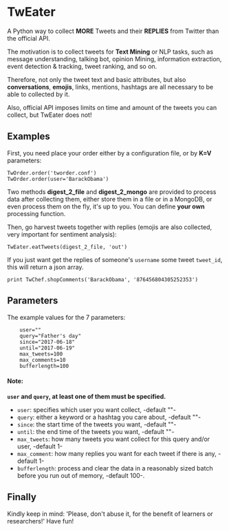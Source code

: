 # TwEater
A Python way to collect **MORE** Tweets and their **REPLIES** from Twitter than the official API.

The motivation is to collect tweets for **Text Mining** or NLP tasks, such as message understanding, talking bot, opinion Mining, information extraction, event detection & tracking, tweet ranking, and so on.

Therefore, not only the tweet text and basic attributes, but also **conversations**, **emojis**, links, mentions, hashtags are all necessary to be able to collected by it.

Also, official API imposes limits on time and amount of the tweets you can collect, but TwEater does not!

## Examples
First, you need place your order either by a configuration file, or by **K=V** parameters:
```
TwOrder.order('tworder.conf')
TwOrder.order(user='BarackObama')
```
Two methods **digest_2_file** and **digest_2_mongo** are provided to process data after collecting them, either store them in a file or in a MongoDB, or even process them on the fly, it's up to you. You can define **your own** processing function.

Then, go harvest tweets together with replies (emojis are also collected, very important for sentiment analysis):
```
TwEater.eatTweets(digest_2_file, 'out')
```
If you just want get the replies of someone's `username` some tweet `tweet_id`, this will return a json array.
```
print TwChef.shopComments('BarackObama', '876456804305252353')
```

## Parameters
The example values for the 7 parameters:
```
    user=""
    query="Father's day"
    since="2017-06-18"
    until="2017-06-19"
    max_tweets=100
    max_comments=10
    bufferlength=100
```

#### Note:
**`user` and `query`, at least one of them must be specified.**
  - `user`: specifies which user you want collect, -default ""-
  - `query`: either a keyword or a hashtag you care about, -default ""-
  - `since`: the start time of the tweets you want, -default ""-
  - `until`: the end time of the tweets you want, -default ""-
  - `max_tweets`: how many tweets you want collect for this query and/or user, -default 1-
  - `max_comment`: how many replies you want for each tweet if there is any, -default 1-
  - `bufferlength`: process and clear the data in a reasonably sized batch before you run out of memory, -default 100-.

## Finally
Kindly keep in mind: 'Please, don't abuse it, for the benefit of learners or researchers!'
Have fun!
